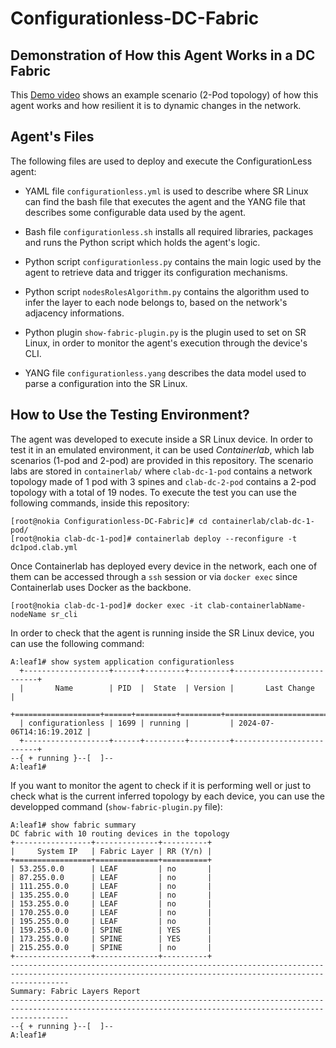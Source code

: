 # Configurationless-DC-Fabric

## Demonstration of How this Agent Works in a DC Fabric
This [Demo video](https://youtu.be/_9rLhn5GWy4) shows an example scenario (2-Pod topology) of how this agent works and how resilient it is to dynamic changes in the network.

## Agent's Files
The following files are used to deploy and execute the ConfigurationLess agent:

- YAML file `configurationless.yml` is used to describe where SR Linux can find the bash file that executes the agent and the YANG file that describes some configurable data used by the agent.

- Bash file `configurationless.sh` installs all required libraries, packages and runs the Python script which holds the agent's logic.

- Python script `configurationless.py` contains the main logic used by the agent to retrieve data and trigger its configuration mechanisms.

- Python script `nodesRolesAlgorithm.py` contains the algorithm used to infer the layer to each node belongs to, based on the network's adjacency informations.

- Python plugin `show-fabric-plugin.py` is the plugin used to set on SR Linux, in order to monitor the agent's execution through the device's CLI.

- YANG file `configurationless.yang` describes the data model used to parse a configuration into the SR Linux.

## How to Use the Testing Environment?
The agent was developed to execute inside a SR Linux device. In order to test it in an emulated environment, it can be used *Containerlab*, which lab scenarios (1-pod and 2-pod) are provided in this repository. The scenario labs are stored in `containerlab/` where `clab-dc-1-pod` contains a network topology made of 1 pod with 3 spines and `clab-dc-2-pod` contains a 2-pod topology with a total of 19 nodes. To execute the test you can use the following commands, inside this repository:
```
[root@nokia Configurationless-DC-Fabric]# cd containerlab/clab-dc-1-pod/
[root@nokia clab-dc-1-pod]# containerlab deploy --reconfigure -t dc1pod.clab.yml
```
Once Containerlab has deployed every device in the network, each one of them can be accessed through a `ssh` session or via `docker exec` since Containerlab uses Docker as the backbone.
```
[root@nokia clab-dc-1-pod]# docker exec -it clab-containerlabName-nodeName sr_cli
```

In order to check that the agent is running inside the SR Linux device, you can use the following command:
```
A:leaf1# show system application configurationless
  +-------------------+------+---------+---------+--------------------------+
  |       Name        | PID  |  State  | Version |       Last Change        |
  +===================+======+=========+=========+==========================+
  | configurationless | 1699 | running |         | 2024-07-06T14:16:19.201Z |
  +-------------------+------+---------+---------+--------------------------+
--{ + running }--[  ]--
A:leaf1#
```

If you want to monitor the agent to check if it is performing well or just to check what is the current inferred topology by each device, you can use the developped command (`show-fabric-plugin.py` file):
```
A:leaf1# show fabric summary
DC fabric with 10 routing devices in the topology
+-----------------+--------------+----------+
|     System IP   | Fabric Layer | RR (Y/n) |
+=================+==============+==========+
| 53.255.0.0      | LEAF         | no       |
| 87.255.0.0      | LEAF         | no       |
| 111.255.0.0     | LEAF         | no       |
| 135.255.0.0     | LEAF         | no       |
| 153.255.0.0     | LEAF         | no       |
| 170.255.0.0     | LEAF         | no       |
| 195.255.0.0     | LEAF         | no       |
| 159.255.0.0     | SPINE        | YES      |
| 173.255.0.0     | SPINE        | YES      |
| 215.255.0.0     | SPINE        | no       |
+-----------------+--------------+----------+
---------------------------------------------------------------------------------------------------------------------------------------------------------
Summary: Fabric Layers Report
---------------------------------------------------------------------------------------------------------------------------------------------------------
--{ + running }--[  ]--
A:leaf1#
```
